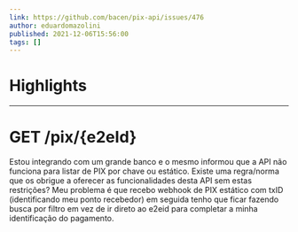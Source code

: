 ```yaml
---
link: https://github.com/bacen/pix-api/issues/476
author: eduardomazolini
published: 2021-12-06T15:56:00
tags: []
---
```

# Highlights


---
# GET /pix/{e2eId}
Estou integrando com um grande banco e o mesmo informou que a API não funciona para listar de PIX por chave ou estático. Existe uma regra/norma que os obrigue a oferecer as funcionalidades desta API sem estas restrições? Meu problema é que recebo webhook de PIX estático com txID (identificando meu ponto recebedor) em seguida tenho que ficar fazendo busca por filtro em vez de ir direto ao e2eid para completar a minha identificação do pagamento.